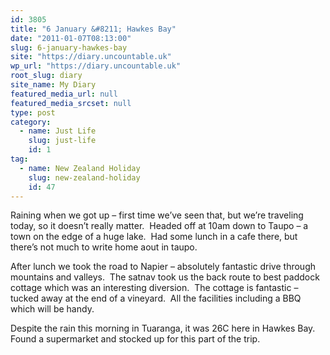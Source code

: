 ```yaml
---
id: 3805
title: "6 January &#8211; Hawkes Bay"
date: "2011-01-07T08:13:00"
slug: 6-january-hawkes-bay
site: "https://diary.uncountable.uk"
wp_url: "https://diary.uncountable.uk"
root_slug: diary
site_name: My Diary
featured_media_url: null
featured_media_srcset: null
type: post
category:
  - name: Just Life
    slug: just-life
    id: 1
tag:
  - name: New Zealand Holiday
    slug: new-zealand-holiday
    id: 47
---
```


<div xmlns='http://www.w3.org/1999/xhtml'>Raining when we got up &#8211; first time we&#8217;ve seen that, but we&#8217;re traveling today, so it doesn&#8217;t really matter.  Headed off at 10am down to Taupo &#8211; a town on the edge of a huge lake.  Had some lunch in a cafe there, but there&#8217;s not much to write home aout in taupo.</p>
<p>After lunch we took the road to Napier &#8211; absolutely fantastic drive through mountains and valleys.  The satnav took us the back route to best paddock cottage which was an interesting diversion.  The cottage is fantastic &#8211; tucked away at the end of a vineyard.  All the facilities including a BBQ which will be handy.</p>
<p>Despite the rain this morning in Tuaranga, it was 26C here in Hawkes Bay.  Found a supermarket and stocked up for this part of the trip.    </div>
